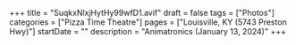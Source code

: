+++
title = "SuqkxNlxjHytHy99wfD1.avif"
draft = false
tags = ["Photos"]
categories = ["Pizza Time Theatre"]
pages = ["Louisville, KY (5743 Preston Hwy)"]
startDate = ""
description = "Animatronics (January 13, 2024)"
+++
